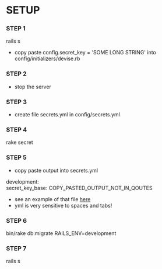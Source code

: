 # SETUP

### STEP 1
rails s

* copy paste config.secret_key = 'SOME LONG STRING' into config/initializers/devise.rb

### STEP 2
* stop the server

### STEP 3
* create file secrets.yml in config/secrets.yml

### STEP 4
rake secret

### STEP 5
* copy paste output into secrets.yml

development: <br />
 secret_key_base: COPY_PASTED_OUTPUT_NOT_IN_QOUTES

* see an example of that file [here](https://bitbucket.org/antonija_simic/my_rails_app/src/e5bd90d7b65ee245bbb9b4ed5dfafb7a738f45ff/config/secrets.yml?at=master&fileviewer=file-view-default)
* yml is very sensitive to spaces and tabs!

### STEP 6
bin/rake db:migrate RAILS_ENV=development

### STEP 7
rails s
